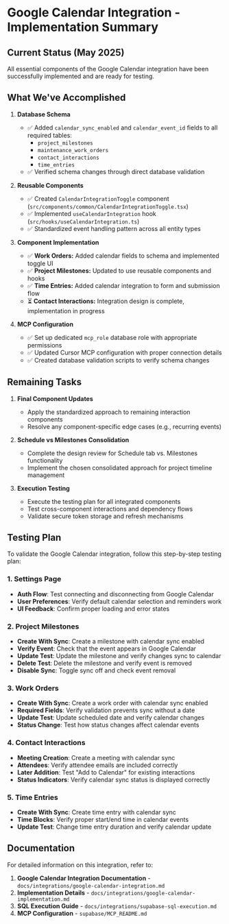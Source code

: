# Google Calendar Integration - Implementation Summary

## Current Status (May 2025)

All essential components of the Google Calendar integration have been successfully implemented and are ready for testing.

## What We've Accomplished

1. **Database Schema**

   - ✅ Added `calendar_sync_enabled` and `calendar_event_id` fields to all required tables:
     - `project_milestones`
     - `maintenance_work_orders`
     - `contact_interactions`
     - `time_entries`
   - ✅ Verified schema changes through direct database validation

2. **Reusable Components**

   - ✅ Created `CalendarIntegrationToggle` component (`src/components/common/CalendarIntegrationToggle.tsx`)
   - ✅ Implemented `useCalendarIntegration` hook (`src/hooks/useCalendarIntegration.ts`)
   - ✅ Standardized event handling pattern across all entity types

3. **Component Implementation**

   - ✅ **Work Orders:** Added calendar fields to schema and implemented toggle UI
   - ✅ **Project Milestones:** Updated to use reusable components and hooks
   - ✅ **Time Entries:** Added calendar integration to form and submission flow
   - ⏳ **Contact Interactions:** Integration design is complete, implementation in progress

4. **MCP Configuration**
   - ✅ Set up dedicated `mcp_role` database role with appropriate permissions
   - ✅ Updated Cursor MCP configuration with proper connection details
   - ✅ Created database validation scripts to verify schema changes

## Remaining Tasks

1. **Final Component Updates**

   - Apply the standardized approach to remaining interaction components
   - Resolve any component-specific edge cases (e.g., recurring events)

2. **Schedule vs Milestones Consolidation**

   - Complete the design review for Schedule tab vs. Milestones functionality
   - Implement the chosen consolidated approach for project timeline management

3. **Execution Testing**

   - Execute the testing plan for all integrated components
   - Test cross-component interactions and dependency flows
   - Validate secure token storage and refresh mechanisms

## Testing Plan

To validate the Google Calendar integration, follow this step-by-step testing plan:

### 1. Settings Page

- **Auth Flow**: Test connecting and disconnecting from Google Calendar
- **User Preferences**: Verify default calendar selection and reminders work
- **UI Feedback**: Confirm proper loading and error states

### 2. Project Milestones

- **Create With Sync**: Create a milestone with calendar sync enabled
- **Verify Event**: Check that the event appears in Google Calendar
- **Update Test**: Update the milestone and verify changes sync to calendar
- **Delete Test**: Delete the milestone and verify event is removed
- **Disable Sync**: Toggle sync off and check event removal

### 3. Work Orders

- **Create With Sync**: Create a work order with calendar sync enabled
- **Required Fields**: Verify validation prevents sync without a date
- **Update Test**: Update scheduled date and verify calendar changes
- **Status Change**: Test how status changes affect calendar events

### 4. Contact Interactions

- **Meeting Creation**: Create a meeting with calendar sync
- **Attendees**: Verify attendee emails are included correctly
- **Later Addition**: Test "Add to Calendar" for existing interactions
- **Status Indicators**: Verify calendar sync status is displayed correctly

### 5. Time Entries

- **Create With Sync**: Create time entry with calendar sync
- **Time Blocks**: Verify proper start/end time in calendar events
- **Update Test**: Change time entry duration and verify calendar update

## Documentation

For detailed information on this integration, refer to:

1. **Google Calendar Integration Documentation** - `docs/integrations/google-calendar-integration.md`
2. **Implementation Details** - `docs/integrations/google-calendar-implementation.md`
3. **SQL Execution Guide** - `docs/integrations/supabase-sql-execution.md`
4. **MCP Configuration** - `supabase/MCP_README.md`
